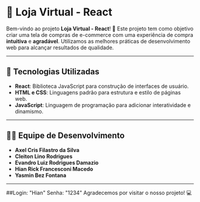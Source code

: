 # 🛒 Loja Virtual - React

Bem-vindo ao projeto **Loja Virtual - React**! 🎉 Este projeto tem como objetivo criar uma tela de compras de e-commerce com uma experiência de compra **intuitiva** e **agradável**. Utilizamos as melhores práticas de desenvolvimento web para alcançar resultados de qualidade.

---

## 🚀 Tecnologias Utilizadas

- **React**: Biblioteca JavaScript para construção de interfaces de usuário.
- **HTML e CSS**: Linguagens padrão para estrutura e estilo de páginas web.
- **JavaScript**: Linguagem de programação para adicionar interatividade e dinamismo.

---

## 👨‍💻 Equipe de Desenvolvimento

- **Axel Cris Filastro da Silva**
- **Cleiton Lino Rodrigues**
- **Evandro Luiz Rodrigues Damazio**
- **Hian Rick Francesconi Macedo**
- **Yasmin Bez Fontana**

---
##Login: "Hian" Senha: "1234"
Agradecemos por visitar o nosso projeto! 💻

